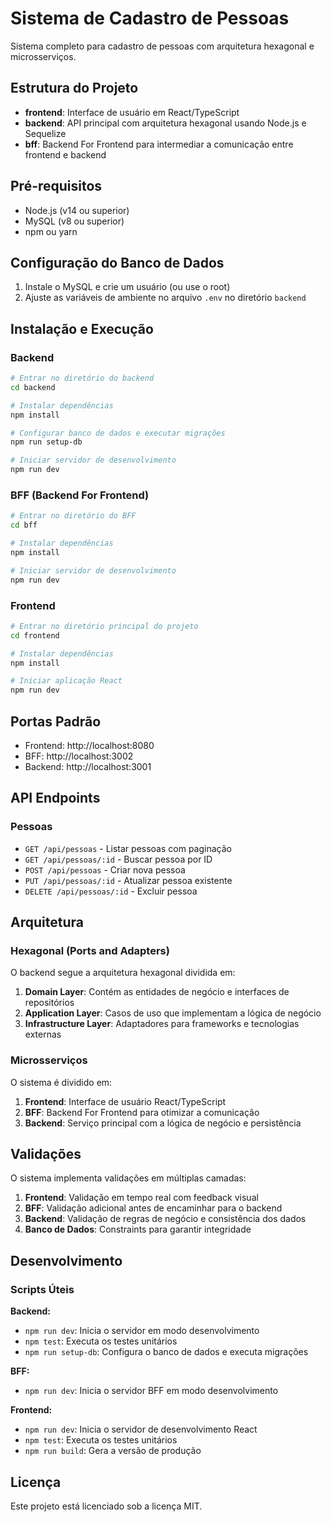 
# Sistema de Cadastro de Pessoas

Sistema completo para cadastro de pessoas com arquitetura hexagonal e microsserviços.

## Estrutura do Projeto

- **frontend**: Interface de usuário em React/TypeScript
- **backend**: API principal com arquitetura hexagonal usando Node.js e Sequelize
- **bff**: Backend For Frontend para intermediar a comunicação entre frontend e backend

## Pré-requisitos

- Node.js (v14 ou superior)
- MySQL (v8 ou superior)
- npm ou yarn

## Configuração do Banco de Dados

1. Instale o MySQL e crie um usuário (ou use o root)
2. Ajuste as variáveis de ambiente no arquivo `.env` no diretório `backend`

## Instalação e Execução

### Backend

```bash
# Entrar no diretório do backend
cd backend

# Instalar dependências
npm install

# Configurar banco de dados e executar migrações
npm run setup-db

# Iniciar servidor de desenvolvimento
npm run dev
```

### BFF (Backend For Frontend)

```bash
# Entrar no diretório do BFF
cd bff

# Instalar dependências
npm install

# Iniciar servidor de desenvolvimento
npm run dev
```

### Frontend

```bash
# Entrar no diretório principal do projeto
cd frontend

# Instalar dependências
npm install

# Iniciar aplicação React
npm run dev
```

## Portas Padrão

- Frontend: http://localhost:8080
- BFF: http://localhost:3002
- Backend: http://localhost:3001

## API Endpoints

### Pessoas

- `GET /api/pessoas` - Listar pessoas com paginação
- `GET /api/pessoas/:id` - Buscar pessoa por ID
- `POST /api/pessoas` - Criar nova pessoa
- `PUT /api/pessoas/:id` - Atualizar pessoa existente
- `DELETE /api/pessoas/:id` - Excluir pessoa

## Arquitetura

### Hexagonal (Ports and Adapters)

O backend segue a arquitetura hexagonal dividida em:

1. **Domain Layer**: Contém as entidades de negócio e interfaces de repositórios
2. **Application Layer**: Casos de uso que implementam a lógica de negócio
3. **Infrastructure Layer**: Adaptadores para frameworks e tecnologias externas

### Microsserviços

O sistema é dividido em:

1. **Frontend**: Interface de usuário React/TypeScript
2. **BFF**: Backend For Frontend para otimizar a comunicação
3. **Backend**: Serviço principal com a lógica de negócio e persistência

## Validações

O sistema implementa validações em múltiplas camadas:

1. **Frontend**: Validação em tempo real com feedback visual
2. **BFF**: Validação adicional antes de encaminhar para o backend
3. **Backend**: Validação de regras de negócio e consistência dos dados
4. **Banco de Dados**: Constraints para garantir integridade

## Desenvolvimento

### Scripts Úteis

**Backend:**
- `npm run dev`: Inicia o servidor em modo desenvolvimento
- `npm test`: Executa os testes unitários
- `npm run setup-db`: Configura o banco de dados e executa migrações

**BFF:**
- `npm run dev`: Inicia o servidor BFF em modo desenvolvimento

**Frontend:**
- `npm run dev`: Inicia o servidor de desenvolvimento React
- `npm test`: Executa os testes unitários
- `npm run build`: Gera a versão de produção

## Licença

Este projeto está licenciado sob a licença MIT.
